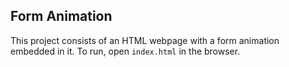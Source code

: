 ## Form Animation

This project consists of an HTML webpage with a form animation embedded in it. To run, open `index.html` in the browser.
